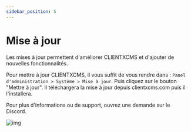 ```yaml
---
sidebar_position: 5
---
```


# Mise à jour

Les mises à jour permettent d'améliorer CLIENTXCMS et d'ajouter de nouvelles fonctionnalités.

Pour mettre à jour CLIENTXCMS, il vous suffit de vous rendre dans : `Panel d'administration > Système > Mise à jour`. Puis cliquez sur le bouton "Mettre à jour". Il téléchargera la mise à jour depuis clientxcms.com puis il l'installera.

Pour plus d'informations ou de support, ouvrez une demande sur le Discord.

![img](https://media.discordapp.net/attachments/926274245225504779/1002031528404062218/unknown.png?width=1366&height=676)